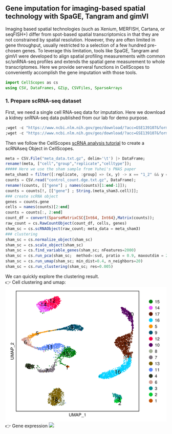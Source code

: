## Gene imputation for imaging-based spatial technology with SpaGE, Tangram and gimVI
Imaging based spatial technologies (such as Xenium, MERFISH, Cartana, or seqFISH+) differ from spot-based spatial transcriptomics in that they are not constrained by spatial resolution. However, they are often limited in gene throughput, usually restricted to a selection of a few hundred pre-chosen genes. To leverage this limitation, tools like SpaGE, Tangram and gimVI were developed to align spatial profiling measurements with common sc/snRNA-seq profiles and extends the spatial gene measurement to whole transcriptomes. Here we provide serveral functions in CellScopes to conveniently accomplish the gene imputation with those tools.
```julia
import CellScopes as cs
using CSV, DataFrames, GZip, CSVFiles, SparseArrays
```
### 1. Prepare scRNA-seq dataset
First, we need a single cell RNA-seq data for imputation. Here we download a kidney snRNA-seq data published from our lab for demo purpose. 
```julia
;wget -c "https://www.ncbi.nlm.nih.gov/geo/download/?acc=GSE139107&format=file&file=GSE139107%5FMouseIRI%5Fcontrol%2Edge%2Etxt%2Egz" -O control_count.dge.txt.gz
;wget -c "https://www.ncbi.nlm.nih.gov/geo/download/?acc=GSE139107&format=file&file=GSE139107%5FMouseIRI%2Emetadata%2Etxt%2Egz" -O meta_data.csv.gz
```
Then we follow the CellScopes [scRNA analysis tutorial](https://github.com/HaojiaWu/CellScopes.jl/tree/main/docs/scRNA_tutorial) to create a scRNAseq Object in CellScopes.

```julia
meta = CSV.File("meta_data.txt.gz", delim='\t') |> DataFrame;
rename!(meta, ["cell","group","replicate","celltype"]);
##### Here we use the sham sample from Yuhei's PNAS paper
meta_sham3 = filter([:replicate, :group] => (x, y) -> x == "1_2" && y == "Control", meta);
counts = CSV.read("control_count.dge.txt.gz", DataFrame);
rename!(counts, [["gene"] ; names(counts)[1:end-1]]);
counts = counts[!, [["gene"] ; String.(meta_sham3.cell)]];
### create scRNA object
genes = counts.gene
cells = names(counts)[2:end]
counts = counts[:, 2:end]
count_df = convert(SparseMatrixCSC{Int64, Int64},Matrix(counts));
raw_count = cs.RawCountObject(count_df, cells, genes)
sham_sc = cs.scRNAObject(raw_count; meta_data = meta_sham3)
### clustering
sham_sc = cs.normalize_object(sham_sc)
sham_sc = cs.scale_object(sham_sc)
sham_sc = cs.find_variable_genes(sham_sc; nFeatures=2000)
sham_sc = cs.run_pca(sham_sc;  method=:svd, pratio = 0.9, maxoutdim = 20)
sham_sc = cs.run_umap(sham_sc; min_dist=0.4, n_neighbors=20)
sham_sc = cs.run_clustering(sham_sc; res=0.005)
```
We can quickly explore the clustering result.
<br>
:point_right: Cell clustering and umap:
<br>
<img src="https://github.com/HaojiaWu/CellScopes.jl/blob/main/data/kidney_sc.png" width="600"> 
<br>
:point_right: Gene expression
<img src="https://github.com/HaojiaWu/CellScopes.jl/blob/main/data/kidney_genes.png" width="1200"> <br>




